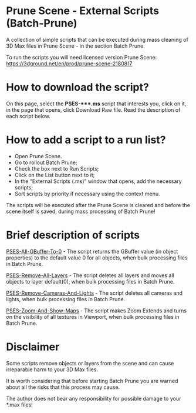 # Prune Scene - External Scripts (Batch-Prune)
A collection of simple scripts that can be executed during mass cleaning of 3D Max files in Prune Scene - in the section Batch Prune.

To run the scripts you will need licensed version Prune Scene:
https://3dground.net/en/prod/prune-scene-2180817


# How to download the script?
On this page, select the __PSES-***.ms__ script that interests you, click on it, in the page that opens, click Download Raw file.
Read the description of each script below.

# How to add a script to a run list?
- Open Prune Scene.
- Go to rollout Batch Prune;
- Check the box next to Run Scripts;
- Click on the List button next to it;
- In the “External Scripts (.ms)” window that opens, add the necessary scripts;
- Sort scripts by priority if necessary using the context menu.

The scripts will be executed after the Prune Scene is cleared and before the scene itself is saved, during mass processing of Batch Prune!

# Brief description of scripts
[PSES-All-GBuffer-To-0](./PSES-All-GBuffer-To-0.ms) - The script returns the GBuffer value (in object properties) to the default value 0 for all objects, when bulk processing files in Batch Prune.

[PSES-Remove-All-Layers](./PSES-Remove-All-Layers.ms) - The script deletes all layers and moves all objects to layer default(0), when bulk processing files in Batch Prune.

[PSES-Remove-Cameras-And-Lights](./PSES-Remove-Cameras-And-Lights.ms) - The script deletes all cameras and lights, when bulk processing files in Batch Prune.

[PSES-Zoom-And-Show-Maps](./PSES-Zoom-And-Show-Maps.ms) - The script makes Zoom Extends and turns on the visibility of all textures in Viewport, when bulk processing files in Batch Prune.

# Disclaimer
Some scripts remove objects or layers from the scene and can cause irreparable harm to your 3D Max files.

It is worth considering that before starting Batch Prune you are warned about all the risks that this process may cause.

The author does not bear any responsibility for possible damage to your *.max files!
